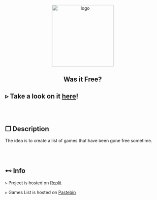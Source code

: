 <p align="center">
    <a href="https://store.steampowered.com/">
        <img src="https://i.imgur.com/WduAZ5Y.png" alt="logo" width="200">
    </a>
    <h2 align="center"> Was it Free? </h2>
</p>

## ▹ Take a look on it [here]([https://was-it-free.hatakasy.repl.co/](https://hatakasy.github.io/was-it-free/))!
<br><br>
## ❐ Description

The idea is to create a list of games that have been gone free sometime.

<br><br>

## ⊷ Info

▹ Project is hosted on [Replit](https://hatakasy.github.io/was-it-free/)

▹ Games List is hosted on [Pastebin](https://pastebin.com/1Nhr4740)
